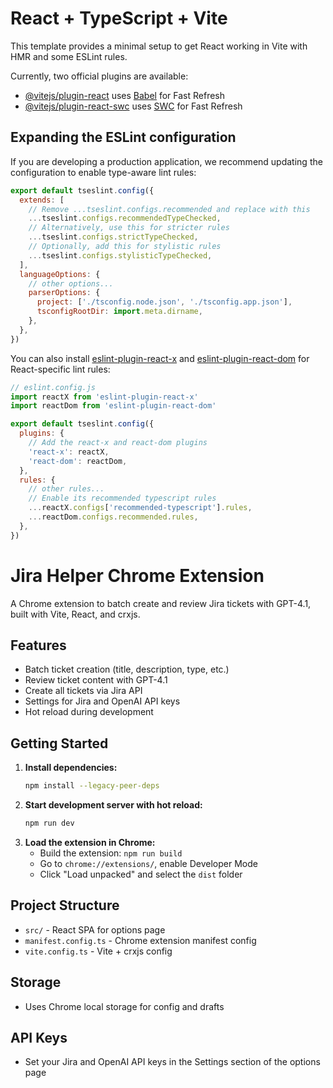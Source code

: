 # React + TypeScript + Vite

This template provides a minimal setup to get React working in Vite with HMR and some ESLint rules.

Currently, two official plugins are available:

- [@vitejs/plugin-react](https://github.com/vitejs/vite-plugin-react/blob/main/packages/plugin-react) uses [Babel](https://babeljs.io/) for Fast Refresh
- [@vitejs/plugin-react-swc](https://github.com/vitejs/vite-plugin-react/blob/main/packages/plugin-react-swc) uses [SWC](https://swc.rs/) for Fast Refresh

## Expanding the ESLint configuration

If you are developing a production application, we recommend updating the configuration to enable type-aware lint rules:

```js
export default tseslint.config({
  extends: [
    // Remove ...tseslint.configs.recommended and replace with this
    ...tseslint.configs.recommendedTypeChecked,
    // Alternatively, use this for stricter rules
    ...tseslint.configs.strictTypeChecked,
    // Optionally, add this for stylistic rules
    ...tseslint.configs.stylisticTypeChecked,
  ],
  languageOptions: {
    // other options...
    parserOptions: {
      project: ['./tsconfig.node.json', './tsconfig.app.json'],
      tsconfigRootDir: import.meta.dirname,
    },
  },
})
```

You can also install [eslint-plugin-react-x](https://github.com/Rel1cx/eslint-react/tree/main/packages/plugins/eslint-plugin-react-x) and [eslint-plugin-react-dom](https://github.com/Rel1cx/eslint-react/tree/main/packages/plugins/eslint-plugin-react-dom) for React-specific lint rules:

```js
// eslint.config.js
import reactX from 'eslint-plugin-react-x'
import reactDom from 'eslint-plugin-react-dom'

export default tseslint.config({
  plugins: {
    // Add the react-x and react-dom plugins
    'react-x': reactX,
    'react-dom': reactDom,
  },
  rules: {
    // other rules...
    // Enable its recommended typescript rules
    ...reactX.configs['recommended-typescript'].rules,
    ...reactDom.configs.recommended.rules,
  },
})
```

# Jira Helper Chrome Extension

A Chrome extension to batch create and review Jira tickets with GPT-4.1, built with Vite, React, and crxjs.

## Features
- Batch ticket creation (title, description, type, etc.)
- Review ticket content with GPT-4.1
- Create all tickets via Jira API
- Settings for Jira and OpenAI API keys
- Hot reload during development

## Getting Started

1. **Install dependencies:**
   ```bash
   npm install --legacy-peer-deps
   ```
2. **Start development server with hot reload:**
   ```bash
   npm run dev
   ```
3. **Load the extension in Chrome:**
   - Build the extension: `npm run build`
   - Go to `chrome://extensions/`, enable Developer Mode
   - Click "Load unpacked" and select the `dist` folder

## Project Structure
- `src/` - React SPA for options page
- `manifest.config.ts` - Chrome extension manifest config
- `vite.config.ts` - Vite + crxjs config

## Storage
- Uses Chrome local storage for config and drafts

## API Keys
- Set your Jira and OpenAI API keys in the Settings section of the options page
